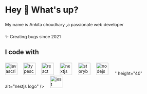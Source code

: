 <h1 align="left">Hey 👋 What's up?</h1>

###

<p align="left">My name is Ankita choudhary ,a passionate web developer</p>

###



###

<p align="left">✨ Creating bugs since 2021<br>

###

<h2 align="left">I code with</h2>

###

<div align="left">
  <img src="https://cdn.jsdelivr.net/gh/devicons/devicon/icons/javascript/javascript-original.svg" height="40" alt="javascript logo"  />
  <img width="12" />
  <img src="https://cdn.jsdelivr.net/gh/devicons/devicon/icons/typescript/typescript-original.svg" height="40" alt="typescript logo"  />
  <img width="12" />
  <img src="https://cdn.jsdelivr.net/gh/devicons/devicon/icons/react/react-original.svg" height="40" alt="react logo"  />
  <img width="12" />
  <img src="https://cdn.jsdelivr.net/gh/devicons/devicon/icons/nextjs/nextjs-original.svg" height="40" alt="nextjs logo"  />
  <img width="12" />
  <img src="https://cdn.jsdelivr.net/gh/devicons/devicon/icons/storybook/storybook-original.svg" height="40" alt="storybook logo"  />
  <img width="12" />
  <img src="https://cdn.jsdelivr.net/gh/devicons/devicon/icons/nodejs/nodejs-original.svg" height="40" alt="nodejs logo"  />
  <img width="12" />
  <img src="<svg xmlns="http://www.w3.org/2000/svg" width="1em" height="1em" viewBox="0 0 128 128"><circle cx="64" cy="64" r="64"/><path fill="url(#deviconNextjs0)" d="M106.317 112.014L49.167 38.4H38.4v51.179h8.614v-40.24l52.54 67.884a64 64 0 0 0 6.763-5.209"/><path fill="url(#deviconNextjs1)" d="M81.778 38.4h8.533v51.2h-8.533z"/><defs><linearGradient id="deviconNextjs0" x1="109" x2="144.5" y1="116.5" y2="160.5" gradientTransform="scale(.71111)" gradientUnits="userSpaceOnUse"><stop stop-color="#fff"/><stop offset="1" stop-color="#fff" stop-opacity="0"/></linearGradient><linearGradient id="deviconNextjs1" x1="121" x2="120.799" y1="54" y2="106.875" gradientTransform="scale(.71111)" gradientUnits="userSpaceOnUse"><stop stop-color="#fff"/><stop offset="1" stop-color="#fff" stop-opacity="0"/></linearGradient></defs></svg>" height="40" alt="nestjs logo"  />
  <img width="12" />
  <img src="https://cdn.jsdelivr.net/gh/devicons/devicon/icons/jest/jest-plain.svg" height="40" alt="jest logo"  />
</div>

###

